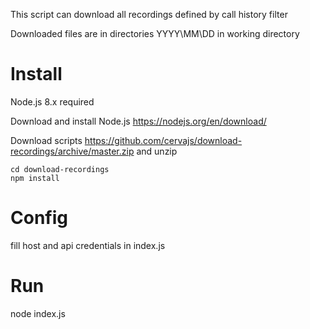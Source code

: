 This script can download all recordings defined by call history filter

Downloaded files are in directories YYYY\MM\DD in working directory


# Install
Node.js 8.x required

Download and install Node.js https://nodejs.org/en/download/ 

Download scripts https://github.com/cervajs/download-recordings/archive/master.zip and unzip


```shell
cd download-recordings
npm install
```

# Config  
fill host and api credentials in index.js


# Run
node index.js
